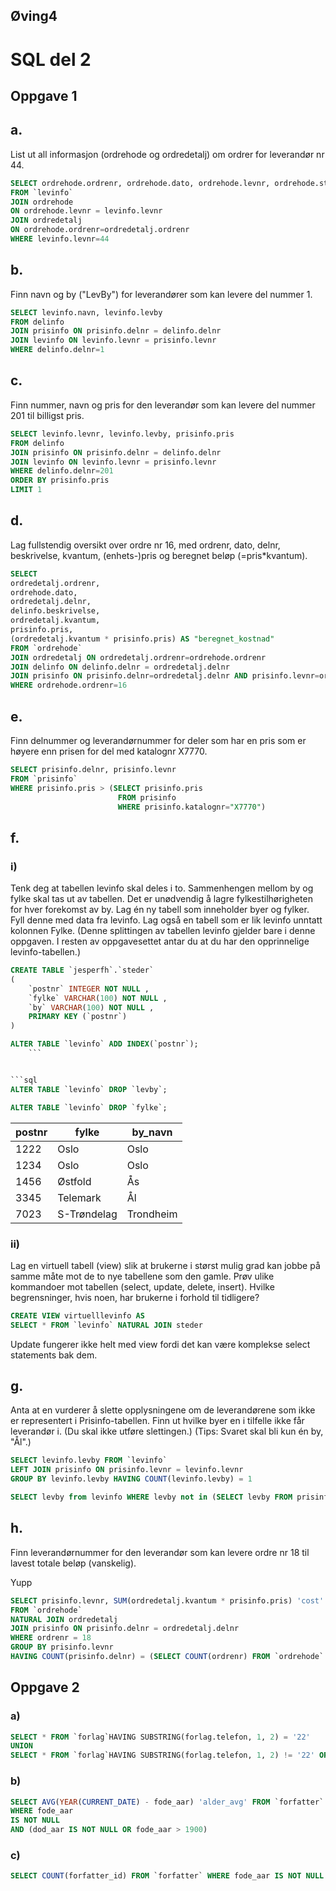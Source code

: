 ## **Øving4**
# SQL del 2

## Oppgave 1

## a.
 List ut all informasjon (ordrehode og ordredetalj) om ordrer for leverandør nr 44.

```sql
SELECT ordrehode.ordrenr, ordrehode.dato, ordrehode.levnr, ordrehode.status, ordredetalj.delnr, ordredetalj.kvantum
FROM `levinfo` 
JOIN ordrehode 
ON ordrehode.levnr = levinfo.levnr 
JOIN ordredetalj
ON ordrehode.ordrenr=ordredetalj.ordrenr
WHERE levinfo.levnr=44
```



## b.
 Finn navn og by ("LevBy") for leverandører som kan levere del nummer 1.

```sql
SELECT levinfo.navn, levinfo.levby
FROM delinfo
JOIN prisinfo ON prisinfo.delnr = delinfo.delnr
JOIN levinfo ON levinfo.levnr = prisinfo.levnr
WHERE delinfo.delnr=1
```

## c.
 Finn nummer, navn og pris for den leverandør som kan levere del nummer 201 til
billigst pris.

```sql
SELECT levinfo.levnr, levinfo.levby, prisinfo.pris
FROM delinfo
JOIN prisinfo ON prisinfo.delnr = delinfo.delnr
JOIN levinfo ON levinfo.levnr = prisinfo.levnr
WHERE delinfo.delnr=201
ORDER BY prisinfo.pris
LIMIT 1
```

## d.
 Lag fullstendig oversikt over ordre nr 16, med ordrenr, dato, delnr, beskrivelse,
kvantum, (enhets-)pris og beregnet beløp (=pris*kvantum).

```sql
SELECT 
ordredetalj.ordrenr, 
ordrehode.dato, 
ordredetalj.delnr, 
delinfo.beskrivelse, 
ordredetalj.kvantum, 
prisinfo.pris, 
(ordredetalj.kvantum * prisinfo.pris) AS "beregnet_kostnad"
FROM `ordrehode`
JOIN ordredetalj ON ordredetalj.ordrenr=ordrehode.ordrenr
JOIN delinfo ON delinfo.delnr = ordredetalj.delnr
JOIN prisinfo ON prisinfo.delnr=ordredetalj.delnr AND prisinfo.levnr=ordrehode.levnr
WHERE ordrehode.ordrenr=16
```


## e.
 Finn delnummer og leverandørnummer for deler som har en pris som er høyere enn
prisen for del med katalognr X7770.



```sql
SELECT prisinfo.delnr, prisinfo.levnr 
FROM `prisinfo` 
WHERE prisinfo.pris > (SELECT prisinfo.pris 
                        FROM prisinfo 
                        WHERE prisinfo.katalognr="X7770")
```

## f.
### i)
Tenk deg at tabellen levinfo skal deles i to. Sammenhengen mellom by og fylke skal
tas ut av tabellen. Det er unødvendig å lagre fylkestilhørigheten for hver forekomst av
by. Lag én ny tabell som inneholder byer og fylker. Fyll denne med data fra levinfo.
Lag også en tabell som er lik levinfo unntatt kolonnen Fylke. (Denne splittingen av
tabellen levinfo gjelder bare i denne oppgaven. I resten av oppgavesettet antar du at du
har den opprinnelige levinfo-tabellen.)


```sql
CREATE TABLE `jesperfh`.`steder` 
( 
    `postnr` INTEGER NOT NULL ,
    `fylke` VARCHAR(100) NOT NULL ,
    `by` VARCHAR(100) NOT NULL ,
    PRIMARY KEY (`postnr`)
)
```



```sql
ALTER TABLE `levinfo` ADD INDEX(`postnr`);
    ```


```sql
ALTER TABLE `levinfo` DROP `levby`;
```

```sql
ALTER TABLE `levinfo` DROP `fylke`;
```



|postnr|fylke      |by_navn  |
|------|-----------|---------|
|1222  |Oslo       |Oslo     |
|1234  |Oslo       |Oslo     |
|1456  |Østfold    |Ås       |
|3345  |Telemark   |Ål       |
|7023  |S-Trøndelag|Trondheim|



### ii)
 Lag en virtuell tabell (view) slik at brukerne i størst mulig grad kan jobbe på
samme måte mot de to nye tabellene som den gamle. Prøv ulike kommandoer mot
tabellen (select, update, delete, insert). Hvilke begrensninger, hvis noen, har brukerne i
forhold til tidligere?

```sql
CREATE VIEW virtuelllevinfo AS 
SELECT * FROM `levinfo` NATURAL JOIN steder
```

Update fungerer ikke helt med view fordi det kan være komplekse select statements bak dem.


## g.
 Anta at en vurderer å slette opplysningene om de leverandørene som ikke er
representert i Prisinfo-tabellen. Finn ut hvilke byer en i tilfelle ikke får leverandør i.
(Du skal ikke utføre slettingen.) (Tips: Svaret skal bli kun én by, "Ål".)

```sql
SELECT levinfo.levby FROM `levinfo`
LEFT JOIN prisinfo ON prisinfo.levnr = levinfo.levnr
GROUP BY levinfo.levby HAVING COUNT(levinfo.levby) = 1
```

```sql
SELECT levby from levinfo WHERE levby not in (SELECT levby FROM prisinfo NATURAL JOIN levinfo)
```


## h.
 Finn leverandørnummer for den leverandør som kan levere ordre nr 18 til lavest totale
beløp (vanskelig).


Yupp

```sql
SELECT prisinfo.levnr, SUM(ordredetalj.kvantum * prisinfo.pris) 'cost'
FROM `ordrehode`
NATURAL JOIN ordredetalj
JOIN prisinfo ON prisinfo.delnr = ordredetalj.delnr
WHERE ordrenr = 18
GROUP BY prisinfo.levnr 
HAVING COUNT(prisinfo.delnr) = (SELECT COUNT(ordrenr) FROM `ordrehode` NATURAL JOIN ordredetalj WHERE ordrenr = 18)
```

## Oppgave 2


### a)
```sql
SELECT * FROM `forlag`HAVING SUBSTRING(forlag.telefon, 1, 2) = '22'
UNION
SELECT * FROM `forlag`HAVING SUBSTRING(forlag.telefon, 1, 2) != '22' OR forlag.telefon IS NULL
```

### b)
```sql
SELECT AVG(YEAR(CURRENT_DATE) - fode_aar) 'alder_avg' FROM `forfatter`
WHERE fode_aar 
IS NOT NULL 
AND (dod_aar IS NOT NULL OR fode_aar > 1900)
```

### c)
```sql
SELECT COUNT(forfatter_id) FROM `forfatter` WHERE fode_aar IS NOT NULL
```
